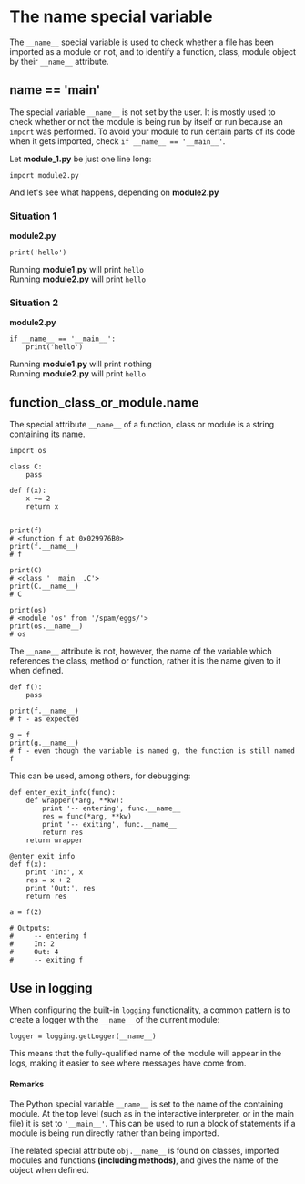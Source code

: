 # The __name__ special variable


The `__name__` special variable is used to check whether a file has been imported as a module or not, and to identify a function, class, module object by their `__name__` attribute.



## __name__ == '__main__'


The special variable `__name__` is not set by the user. It is mostly used to check whether or not the module is being run by itself or run because an `import` was performed. To avoid your module to run certain parts of its code when it gets imported, check `if __name__ == '__main__'`.

Let **module_1.py** be just one line long:

```
import module2.py

```

And let's see what happens, depending on **module2.py**

### Situation 1

**module2.py**

```
print('hello')

```

Running **module1.py** will print `hello`<br />
Running **module2.py** will print `hello`

### Situation 2

**module2.py**

```
if __name__ == '__main__':
    print('hello')

```

Running **module1.py** will print nothing<br />
Running **module2.py** will print `hello`



## function_class_or_module.__name__


The special attribute `__name__` of a function, class or module is a string containing its name.

```
import os

class C:
    pass

def f(x):
    x += 2
    return x


print(f)
# <function f at 0x029976B0>
print(f.__name__)
# f

print(C)
# <class '__main__.C'>
print(C.__name__)
# C

print(os)
# <module 'os' from '/spam/eggs/'>
print(os.__name__)
# os

```

The `__name__` attribute is not, however, the name of the variable which references the class, method or function, rather it is the name given to it when defined.

```
def f():
    pass

print(f.__name__)
# f - as expected

g = f
print(g.__name__)
# f - even though the variable is named g, the function is still named f

```

This can be used, among others, for debugging:

```
def enter_exit_info(func):
    def wrapper(*arg, **kw):
        print '-- entering', func.__name__
        res = func(*arg, **kw)
        print '-- exiting', func.__name__
        return res
    return wrapper

@enter_exit_info
def f(x):
    print 'In:', x
    res = x + 2
    print 'Out:', res
    return res

a = f(2)

# Outputs:
#     -- entering f
#     In: 2
#     Out: 4
#     -- exiting f

```



## Use in logging


When configuring the built-in `logging` functionality, a common pattern is to create a logger with the `__name__` of the current module:

```
logger = logging.getLogger(__name__)

```

This means that the fully-qualified name of the module will appear in the logs, making it easier to see where messages have come from.



#### Remarks


The Python special variable `__name__` is set to the name of the containing module. At the top level (such as in the interactive interpreter, or in the main file) it is set to `'__main__'`. This can be used to run a block of statements if a module is being run directly rather than being imported.

The related special attribute `obj.__name__` is found on classes, imported modules and  functions **(including methods)**, and gives the name of the object when defined.

